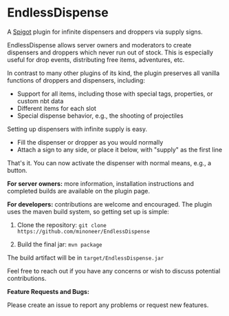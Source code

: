 # EndlessDispense

A [Spigot](https://www.spigotmc.org/) plugin for infinite dispensers and droppers via supply signs.

EndlessDispense allows server owners and moderators to create dispensers and droppers which never run out of stock. This
is especially useful for drop events, distributing free items, adventures, etc.

In contrast to many other plugins of its kind, the plugin preserves all vanilla functions of droppers and dispensers,
including:

* Support for all items, including those with special tags, properties, or custom nbt data
* Different items for each slot
* Special dispense behavior, e.g., the shooting of projectiles

Setting up dispensers with infinite supply is easy.

* Fill the dispenser or dropper as you would normally
* Attach a sign to any side, or place it below, with "supply" as the first line

That's it. You can now activate the dispenser with normal means, e.g., a button.

__For server owners:__ more information, installation instructions and completed builds are available on the plugin
page.

__For developers:__ contributions are welcome and encouraged. The plugin uses the maven build system, so getting set up
is simple:

1. Clone the repository: `git clone https://github.com/minoneer/EndlessDispense`

2. Build the final jar: `mvn package`

The build artifact will be in `target/EndlessDispense.jar`

Feel free to reach out if you have any concerns or wish to discuss potential contributions.

__Feature Requests and Bugs:__

Please create an issue to report any problems or request new features.
